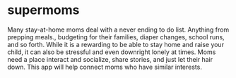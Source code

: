 # supermoms
Many stay-at-home moms deal with a never ending to do list. Anything from prepping meals., budgeting for their families, diaper changes, school runs, and so forth. While it is a rewarding to be able to stay home and raise your child, it can also be stressful and even downright lonely at times. Moms need a place interact and socialize, share stories, and just let their hair down. This app will help connect moms who have similar interests. 
